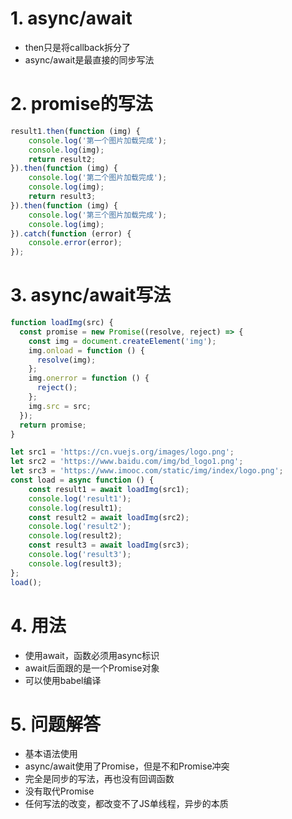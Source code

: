 # 1. async/await
+ then只是将callback拆分了
+ async/await是最直接的同步写法

# 2. promise的写法
```javascript
result1.then(function (img) {
    console.log('第一个图片加载完成');
    console.log(img);
    return result2;
}).then(function (img) {
    console.log('第二个图片加载完成');
    console.log(img);
    return result3;
}).then(function (img) {
    console.log('第三个图片加载完成');
    console.log(img);
}).catch(function (error) {
    console.error(error);
});
```

# 3. async/await写法
```javascript
function loadImg(src) {
  const promise = new Promise((resolve, reject) => {
    const img = document.createElement('img');
    img.onload = function () {
      resolve(img);
    };
    img.onerror = function () {
      reject();
    };
    img.src = src;
  });
  return promise;
}

let src1 = 'https://cn.vuejs.org/images/logo.png';
let src2 = 'https://www.baidu.com/img/bd_logo1.png';
let src3 = 'https://www.imooc.com/static/img/index/logo.png';
const load = async function () {
    const result1 = await loadImg(src1);
    console.log('result1');
    console.log(result1);
    const result2 = await loadImg(src2);
    console.log('result2');
    console.log(result2);
    const result3 = await loadImg(src3);
    console.log('result3');
    console.log(result3);
};
load();
```

# 4. 用法
+ 使用await，函数必须用async标识
+ await后面跟的是一个Promise对象
+ 可以使用babel编译

# 5. 问题解答
+ 基本语法使用
+ async/await使用了Promise，但是不和Promise冲突
+ 完全是同步的写法，再也没有回调函数
+ 没有取代Promise
+ 任何写法的改变，都改变不了JS单线程，异步的本质